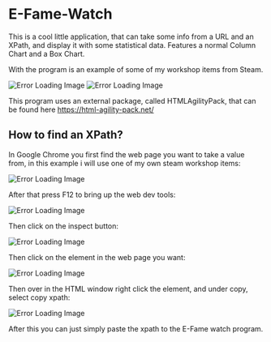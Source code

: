 # E-Fame-Watch

This is a cool little application, that can take some info from a URL and an XPath, and display it with some statistical data.
Features a normal Column Chart and a Box Chart. 

With the program is an example of some of my workshop items from Steam.

![Error Loading Image](https://yxwzcq.db.files.1drv.com/y4mqGsqjehHGMVyAcnnPluqjUlMN9adgqWV0Fc9VJLDOebZncZBVIJZvcnVoSJpAJmI9skfOS9SywEaJRZjPLJ_XAA2bm0ko3994WYmDOtIkhbHptUSYe4NXsZfLjgrf2MJe0u7WF12AMvOHxTv8VP0fJP05eYTJsFV5YX1yZY0wtpsnTGTlLUqAThuAgQLm65ZZCeA_lRy6xgkWy79EAMQFA?width=520&height=892&cropmode=none)
![Error Loading Image](https://k5pkkw.db.files.1drv.com/y4mDeKg3uLdI_kKT2SC6Slg_J3s2h4J-sAuE91oOVUezKRXCSa53luM4AdtXgck5k_U1KquZyLEb0mBDYMgtb12rPWziStf8i2ezrX2YYP1hdEz9CaqZ1FhJmNVx4LuukZXN-GwQ96-mJX6OMb6_5_3msKKwYzIvx-uCcLOEf0uxIyQJCiSTN4gC43zkeAbvDkxNq36AfJB0rjWxlx0b5RdRw?width=260&height=532&cropmode=none)

This program uses an external package, called HTMLAgilityPack, that can be found here https://html-agility-pack.net/

## How to find an XPath?

In Google Chrome you first find the web page you want to take a value from, in this example i will use one of my own steam workshop items:

![Error Loading Image](https://xnxkiq.db.files.1drv.com/y4mae1Qcd0z7A7BRhW7oeAiSwl9-mHI0nxDvwqCbso9FEZHeng7imyrdiMkiFEfb5zLHbhvmaAVgp2p0ffk56Rs2b0kelh_nONor0lo9lp6jjZTcTYKLRYTOTwmPPqPASkWXnGVCMPRkVwh-3QebilTsEXX9-iOUtAP7cYoiNcWNB62uFk45EWLuQxPmy5ROC6RCzYZAqlZ04SvsvQXGxftGQ?width=1447&height=823&cropmode=none)

After that press F12 to bring up the web dev tools:

![Error Loading Image](https://wwejfg.db.files.1drv.com/y4m5ii-DP4MFuRXNzDYeW1Vh7y_YZJ3C7UIh730TlHhvpYKzAk-qtD0eUwAScRP4npQTk8HTwUPKpxcr3agnlhzNg8HEwSdW2SOe_SWwha5zV0JTWWXZHnbzSdoCELgYV4JIP_y60mys_Bz2PTMx0og1o5yMLBrCpjIGGYEgXeFkc3LNFGy7voP9gQQGbOhYOgCeMxDd54GAWhQnpqA2DE2dw?width=1447&height=822&cropmode=none)

Then click on the inspect button:

![Error Loading Image](https://kjp72w.db.files.1drv.com/y4mhiYkwRESAdMe-_rY25LR5BV4J0uRHnLCWX412DfW8-2UAsqwba_lPqCCgXrh6tq-ZsYCIr7zfINfkTb7YNS3FNDN5qPPzsO9WENAlFx2Qc6InWBrWv7EbNCfHTakg5lMQlnJ_umfrIo1CpECIRKnJSo9oIQ4D4qyDw7YY9_7avvHvgvy5git2ZSLweSMI08p5cbo-Eyl4OA8iBYZTcFFEw?width=1448&height=822&cropmode=none)

Then click on the element in the web page you want:

![Error Loading Image](https://jr5uoq.db.files.1drv.com/y4m8w1v35MPN6UH6jHLboxPFJ3UNmmuyQj-aSVR9l1njz5SY19e5z1BzopZcLtX_9R8VvH8G3pWSk5ATwaBmMGRltgqoNv-Vbm2bsIPefFRZGJw9jDWu_IQRZG1UE7K4dJxl5yfO23W_n25ilirjEWbTANQzZ3Id6y02YGKGcECRczJB87HY8Pn-3_p5fBIqFfH2pr_Mi6g7MeBwAL2y7eCBw?width=1448&height=822&cropmode=none)

Then over in the HTML window right click the element, and under copy, select copy xpath:

![Error Loading Image](https://8qmslg.db.files.1drv.com/y4mBmPGatWQzCsksjUzDAzpHBtJPQmaoi41pnyciVNjnQ_yD54N_zJo2cRzKrepQRtRa7MACLfzIN8eXjibGowGh-aELbUBa1nULAmwCELIcD3DrdksWGll5UsPAX8ZrN9vRw6P269pU4KNrG1ZcyXzEkpTPpoYWtGwiQXiiCWRYvxLXH4qyiV_-gj4rWJy4OFVa1sJHq4uKWNAWJo7hejC4g?width=1448&height=822&cropmode=none)

After this you can just simply paste the xpath to the E-Fame watch program.
